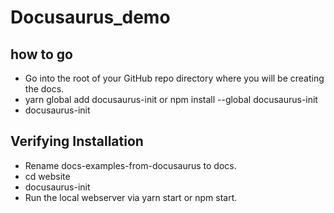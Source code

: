 # Docusaurus_demo

## how to go

- Go into the root of your GitHub repo directory where you will be creating the docs.
- yarn global add docusaurus-init or npm install --global docusaurus-init
- docusaurus-init

## Verifying Installation
- Rename docs-examples-from-docusaurus to docs.
- cd website
- docusaurus-init
- Run the local webserver via yarn start or npm start.